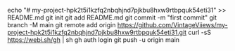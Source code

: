 echo "# my-project-hpk2t5i1kzfq2nbqhjnd7pjkbu8hxw9rtbpquk54eti31" >> README.md
git init 
git add README.md
git commit -m "first commit"
git branch -M main
git remote add origin https://github.com/VintageViiews/my-project-hpk2t5i1kzfq2nbqhjnd7pjkbu8hxw9rtbpquk54eti31.git
curl -sS https://webi.sh/gh | sh
gh auth login
git push -u origin main
